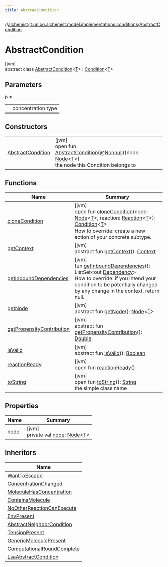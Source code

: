 ```yaml
---
title: AbstractCondition
---
```

//[alchemist](../../../index.html)/[it.unibo.alchemist.model.implementations.conditions](../index.html)/[AbstractCondition](index.html)



# AbstractCondition



[jvm]\
abstract class [AbstractCondition](index.html)<[T](index.html)> : [Condition](../../it.unibo.alchemist.model.interfaces/-condition/index.html)<[T](../../it.unibo.alchemist/-supported-incarnations/get.html)>



## Parameters


jvm

| | |
|---|---|
| <T> | concentration type |



## Constructors


| | |
|---|---|
| [AbstractCondition](-abstract-condition.html) | [jvm]<br>open fun [AbstractCondition](-abstract-condition.html)(@[Nonnull](https://docs.oracle.com/javase/8/docs/api/javax/annotation/Nonnull.html)()node: [Node](../../it.unibo.alchemist.model.interfaces/-node/index.html)<[T](../../it.unibo.alchemist/-supported-incarnations/get.html)>)<br>the node this Condition belongs to |


## Functions


| Name | Summary |
|---|---|
| [cloneCondition](clone-condition.html) | [jvm]<br>open fun [cloneCondition](clone-condition.html)(node: [Node](../../it.unibo.alchemist.model.interfaces/-node/index.html)<[T](../../it.unibo.alchemist/-supported-incarnations/get.html)>, reaction: [Reaction](../../it.unibo.alchemist.model.interfaces/-reaction/index.html)<[T](../../it.unibo.alchemist/-supported-incarnations/get.html)>): [Condition](../../it.unibo.alchemist.model.interfaces/-condition/index.html)<[T](../../it.unibo.alchemist/-supported-incarnations/get.html)><br>How to override: create a new action of your concrete subtype. |
| [getContext](../../it.unibo.alchemist.model.interfaces/-condition/get-context.html) | [jvm]<br>abstract fun [getContext](../../it.unibo.alchemist.model.interfaces/-condition/get-context.html)(): [Context](../../it.unibo.alchemist.model.interfaces/-context/index.html) |
| [getInboundDependencies](get-inbound-dependencies.html) | [jvm]<br>fun [getInboundDependencies](get-inbound-dependencies.html)(): ListSet<out [Dependency](../../it.unibo.alchemist.model.interfaces/-dependency/index.html)><br>How to override: if you intend your condition to be potentially changed by any change in the context, return null. |
| [getNode](../../it.unibo.alchemist.model.interfaces/-condition/get-node.html) | [jvm]<br>abstract fun [getNode](../../it.unibo.alchemist.model.interfaces/-condition/get-node.html)(): [Node](../../it.unibo.alchemist.model.interfaces/-node/index.html)<[T](../../it.unibo.alchemist/-supported-incarnations/get.html)> |
| [getPropensityContribution](../../it.unibo.alchemist.model.interfaces/-condition/get-propensity-contribution.html) | [jvm]<br>abstract fun [getPropensityContribution](../../it.unibo.alchemist.model.interfaces/-condition/get-propensity-contribution.html)(): [Double](https://kotlinlang.org/api/latest/jvm/stdlib/kotlin/-double/index.html) |
| [isValid](../../it.unibo.alchemist.model.interfaces/-condition/is-valid.html) | [jvm]<br>abstract fun [isValid](../../it.unibo.alchemist.model.interfaces/-condition/is-valid.html)(): [Boolean](https://kotlinlang.org/api/latest/jvm/stdlib/kotlin/-boolean/index.html) |
| [reactionReady](../../it.unibo.alchemist.model.interfaces/-condition/reaction-ready.html) | [jvm]<br>open fun [reactionReady](../../it.unibo.alchemist.model.interfaces/-condition/reaction-ready.html)() |
| [toString](to-string.html) | [jvm]<br>open fun [toString](to-string.html)(): [String](https://docs.oracle.com/javase/8/docs/api/java/lang/String.html)<br>the simple class name |


## Properties


| Name | Summary |
|---|---|
| [node](node.html) | [jvm]<br>private val [node](node.html): [Node](../../it.unibo.alchemist.model.interfaces/-node/index.html)<[T](../../it.unibo.alchemist/-supported-incarnations/get.html)> |


## Inheritors


| Name |
|---|
| [WantToEscape](../-want-to-escape/index.html) |
| [ConcentrationChanged](../-concentration-changed/index.html) |
| [MoleculeHasConcentration](../-molecule-has-concentration/index.html) |
| [ContainsMolecule](../-contains-molecule/index.html) |
| [NoOtherReactionCanExecute](../-no-other-reaction-can-execute/index.html) |
| [EnvPresent](../-env-present/index.html) |
| [AbstractNeighborCondition](../-abstract-neighbor-condition/index.html) |
| [TensionPresent](../-tension-present/index.html) |
| [GenericMoleculePresent](../-generic-molecule-present/index.html) |
| [ComputationalRoundComplete](../-computational-round-complete/index.html) |
| [LsaAbstractCondition](../-lsa-abstract-condition/index.html) |

